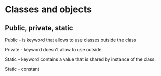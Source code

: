 # Classes and objects

## Public, private, static

Public - is keyword that allows to 
use classes outside the class

Private - keyword doesn't allow to use outside.

Static - keyword contains a value that is shared by instance of the class.

Static - constant 